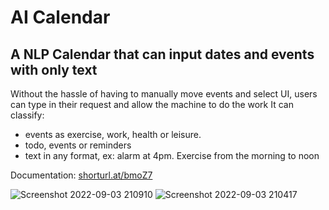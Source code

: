# AI Calendar
## A NLP Calendar that can input dates and events with only text

Without the hassle of having to manually move events and select UI, users can type in their request and allow the machine to do the work
It can classify:
* events as exercise, work, health or leisure.
* todo, events or reminders
* text in any format, ex: alarm at 4pm. Exercise from the morning to noon

Documentation: 
[shorturl.at/bmoZ7](https://drive.google.com/drive/folders/13ZNd0skzRcid3AMGugShjxF5UMFWXTmL?usp=sharing)

![Screenshot 2022-09-03 210910](https://user-images.githubusercontent.com/74692833/188295537-60a495b6-97b7-420f-8510-81414d964109.png)
![Screenshot 2022-09-03 210417](https://user-images.githubusercontent.com/74692833/188295539-eafa9b49-f90b-4f76-bd2d-1a373f623513.png)
